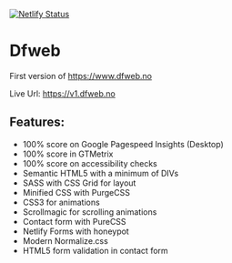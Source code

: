 [![Netlify Status](https://api.netlify.com/api/v1/badges/b4611f60-865d-4387-a096-125d89c96228/deploy-status)](https://app.netlify.com/sites/elegant-sinoussi-21cfec/deploys)

# Dfweb

First version of https://www.dfweb.no

Live Url: https://v1.dfweb.no

## Features:

- 100% score on Google Pagespeed Insights (Desktop)
- 100% score in GTMetrix
- 100% score on accessibility checks
- Semantic HTML5 with a minimum of DIVs
- SASS with CSS Grid for layout
- Minified CSS with PurgeCSS
- CSS3 for animations
- Scrollmagic for scrolling animations
- Contact form with PureCSS
- Netlify Forms with honeypot
- Modern Normalize.css
- HTML5 form validation in contact form
